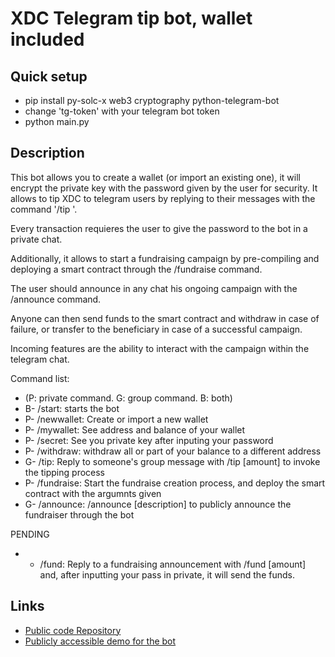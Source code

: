 # XDC Telegram tip bot, wallet included

## Quick setup
- pip install py-solc-x web3 cryptography python-telegram-bot
- change 'tg-token' with your telegram bot token
- python main.py

## Description

This bot allows you to create a wallet (or import an existing one), it will encrypt the private
key with the password given by the user for security. It allows to tip XDC to telegram users by
replying to their messages with the command '/tip <amount>'. 

Every transaction requieres the user to give the password to the bot in a private chat.

Additionally, it allows to start a fundraising campaign by pre-compiling and deploying a smart contract
through the /fundraise command. 

The user should announce in any chat his ongoing campaign with the /announce command. 

Anyone can then send funds to the smart contract and withdraw in case of failure, or transfer to the beneficiary in case of a successful campaign. 

Incoming features are the ability to interact with the campaign within the telegram chat.

Command list:
+ (P: private command. G: group command. B: both)
+ B- /start: starts the bot
+ P- /newwallet: Create or import a new wallet
+ P- /mywallet: See address and balance of your wallet
+ P- /secret: See you private key after inputing your password
+ P- /withdraw: withdraw all or part of your balance to a different address
+ G- /tip: Reply to someone's group message with /tip [amount] to invoke the tipping process
+ P- /fundraise: Start the fundraise creation process, and deploy the smart contract with the argumnts given
+ G- /announce: /announce [description] to publicly announce the fundraiser through the bot

PENDING
+ - /fund: Reply to a fundraising announcement with /fund [amount] and, after inputting your pass in private, it will send the funds.

## Links
+ [Public code Repository](https://github.com/BonifacioCalindoro/EBC-XDC-Hackathon)
+ [Publicly accessible demo for the bot](https://t.me/janlibtesting2bot)
